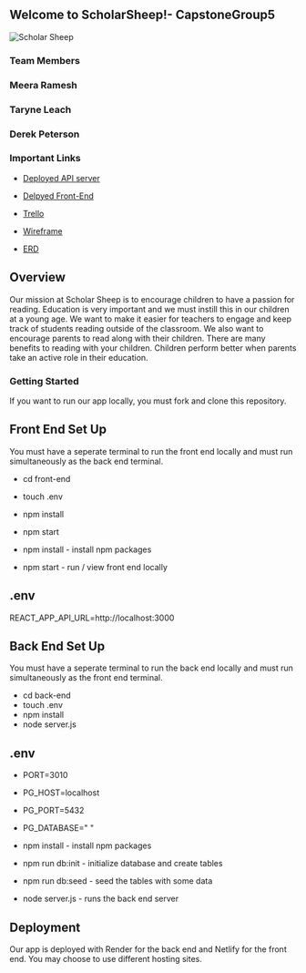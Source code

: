 ## Welcome to ScholarSheep!- CapstoneGroup5



![Scholar Sheep](asset/img/ScholarSheep.png)

### Team Members
### Meera Ramesh
### Taryne Leach
### Derek Peterson
### Important Links

- [Deployed API server ](https://scholarsheep.onrender.com/)
- [Delpyed Front-End ](https://readinglog.netlify.app/)

- [Trello ](https://trello.com/b/xEt8mcfz/reading-app)
- [Wireframe](https://whimsical.com/scholar-sheep-HvM2SyXKVAXAuC28BCXtKs)
- [ERD](https://miro.com/app/board/uXjVPEOVPts=/)


## Overview

Our mission at Scholar Sheep is to encourage children to have a passion for reading. Education is very important and we must instill this in our children at a young age. We want to make it easier for teachers to engage and keep track of students reading outside of the classroom. We also want to encourage parents to read along with their children. There are many benefits to reading with your children. Children perform better when parents take an active role in their education.

### Getting Started

If you want to run our app locally, you must fork and clone this repository.

## Front End Set Up

You must have a seperate terminal to run the front end locally and must run simultaneously as the back end terminal.

- cd front-end
- touch .env
- npm install
- npm start

- npm install - install npm packages
- npm start - run / view front end locally

## .env

REACT_APP_API_URL=http://localhost:3000

## Back End Set Up

You must have a seperate terminal to run the back end locally and must run simultaneously as the front end terminal.

- cd back-end
- touch .env
- npm install
- node server.js

## .env

- PORT=3010
- PG_HOST=localhost
- PG_PORT=5432
- PG_DATABASE=" "

- npm install - install npm packages
- npm run db:init - initialize database and create tables
- npm run db:seed - seed the tables with some data
- node server.js - runs the back end server

## Deployment

Our app is deployed with Render for the back end and Netlify for the front end. You may choose to use different hosting sites.

